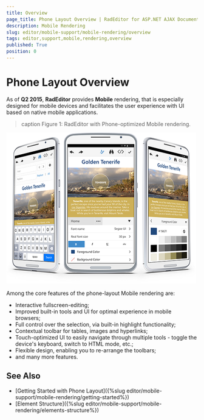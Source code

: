 ```yaml
---
title: Overview
page_title: Phone Layout Overview | RadEditor for ASP.NET AJAX Documentation
description: Mobile Rendering
slug: editor/mobile-support/mobile-rendering/overview
tags: editor,support,mobile,rendering,overview
published: True
position: 0
---
```


# Phone Layout Overview

As of **Q2 2015**, **RadEditor** provides **Mobile** rendering, that is especially designed for mobile devices and facilitates the user experience with UI based on native mobile applications.

>caption Figure 1: RadEditor with Phone-optimized Mobile rendering. 

![](./images/AdaptiveEditor_Presentation.png)

Among the core features of the phone-layout Mobile rendering are:

* Interactive fullscreen-editing;
* Improved built-in tools and UI for optimal experience in mobile browsers;
* Full control over the selection, via built-in highlight functionality;
* Contextual toolbar for tables, images and hyperlinks;
* Touch-optimized UI to easily navigate through multiple tools - toggle the device's keyboard, switch to HTML mode, etc.;
* Flexible design, enabling you to re-arrange the toolbars;
* and many more features.

<!-- * Mobile UI comfortable not only for Phones, but also for Tablets; -->

## See Also

* [Getting Started with Phone Layout]({%slug editor/mobile-support/mobile-rendering/getting-started%})
* [Element Structure]({%slug editor/mobile-support/mobile-rendering/elements-structure%})
